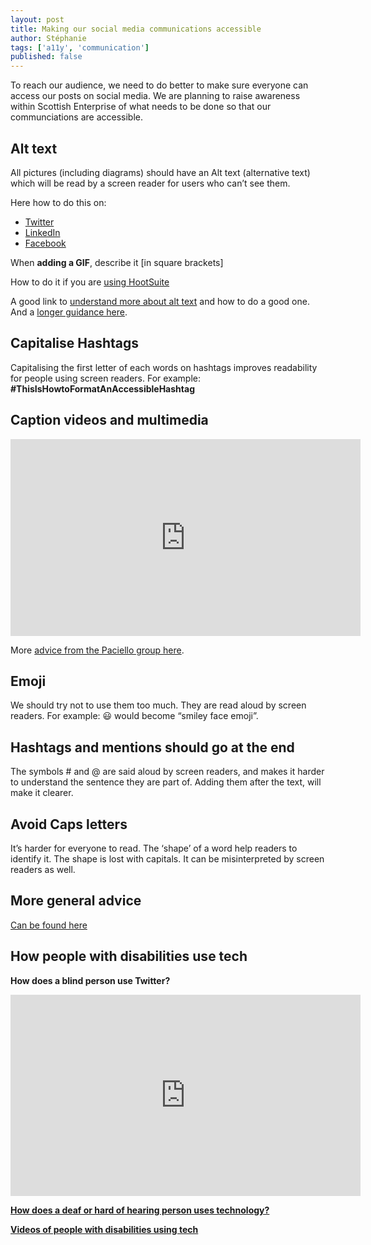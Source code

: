 ```yaml
---
layout: post
title: Making our social media communications accessible
author: Stéphanie
tags: ['a11y', 'communication']
published: false
---
```


To reach our audience, we need to do better to make sure everyone can access our posts on social media. 
We are planning to raise awareness within Scottish Enterprise of what needs to be done so that our communciations are accessible.

<!--more-->

## Alt text
All pictures (including diagrams) should have an Alt text (alternative text) which will be read by a screen reader for users who can’t see them.

Here how to do this on:
- [Twitter](https://help.twitter.com/en/using-twitter/picture-descriptions)
- [LinkedIn](https://www.linkedin.com/help/linkedin/answer/109799)
- [Facebook](https://www.facebook.com/help/214124458607871)

When **adding a GIF**, describe it [in square brackets]

How to do it if you are [using HootSuite](https://help.hootsuite.com/hc/en-us/articles/204586000-Attach-images-to-messages#3)

A good link to [understand more about alt text](https://axesslab.com/alt-texts/) and how to do a good one. And a [longer guidance here](https://webaim.org/techniques/alttext/).

## Capitalise Hashtags
Capitalising the first letter of each words on hashtags improves readability for people using screen readers.
For example: **#ThisIsHowtoFormatAnAccessibleHashtag**

## Caption videos and multimedia

<iframe width="560" height="315" src="https://www.youtube.com/embed/LCZ-cxfxzvk" frameborder="0" allow="accelerometer; autoplay; encrypted-media; gyroscope; picture-in-picture" allowfullscreen></iframe>

More [advice from the Paciello group here](https://developer.paciellogroup.com/blog/2019/07/captions-and-transcripts-and-audio-descriptions-oh-my/).

## Emoji
We should try not to use them too much. They are read aloud by screen readers. For example: 😃 would become “smiley face emoji”.

## Hashtags and mentions should go at the end
The symbols # and @ are said aloud by screen readers, and makes it harder to understand the sentence they are part of. Adding them after the text, will make it clearer.

## Avoid Caps letters
It’s harder for everyone to read. The ‘shape’ of a word help readers to identify it. The shape is lost with capitals. It can be misinterpreted by screen readers as well.

## More general advice
[Can be found here](https://blog.hootsuite.com/inclusive-design-social-media/)

## How people with disabilities use tech

**How does a blind person use Twitter?**
<iframe width="560" height="322" src="https://www.youtube.com/embed/DgLLti7pCZ0" frameborder="0" allow="accelerometer; autoplay; encrypted-media; gyroscope; picture-in-picture" allowfullscreen></iframe>

**[How does a deaf or hard of hearing person uses technology?](https://www.levelaccess.com/understanding-assistive-technology-how-does-a-deaf-or-hard-of-hearing-person-use-technology/)**

**[Videos of people with disabilities using tech](https://axesslab.com/tech-youtubers/)**

